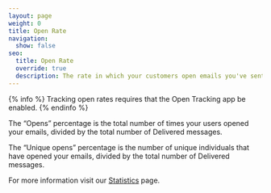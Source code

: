 ```yaml
---
layout: page
weight: 0
title: Open Rate
navigation:
  show: false
seo:
  title: Open Rate
  override: true
  description: The rate in which your customers open emails you've sent to them.
---
```


{% info %}
Tracking open rates requires that the Open Tracking app be enabled.
{% endinfo %}

The “Opens” percentage is the total number of times your users opened your emails, divided by the total number of Delivered messages.

The “Unique opens” percentage is the number of unique individuals that have opened your emails, divided by the total number of Delivered messages.

For more information visit our [Statistics]({{root_url}}/User_Guide/Statistics/index.html) page.
